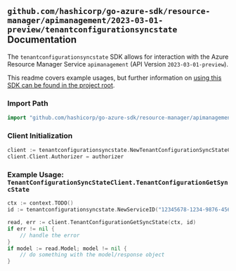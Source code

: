 
## `github.com/hashicorp/go-azure-sdk/resource-manager/apimanagement/2023-03-01-preview/tenantconfigurationsyncstate` Documentation

The `tenantconfigurationsyncstate` SDK allows for interaction with the Azure Resource Manager Service `apimanagement` (API Version `2023-03-01-preview`).

This readme covers example usages, but further information on [using this SDK can be found in the project root](https://github.com/hashicorp/go-azure-sdk/tree/main/docs).

### Import Path

```go
import "github.com/hashicorp/go-azure-sdk/resource-manager/apimanagement/2023-03-01-preview/tenantconfigurationsyncstate"
```


### Client Initialization

```go
client := tenantconfigurationsyncstate.NewTenantConfigurationSyncStateClientWithBaseURI("https://management.azure.com")
client.Client.Authorizer = authorizer
```


### Example Usage: `TenantConfigurationSyncStateClient.TenantConfigurationGetSyncState`

```go
ctx := context.TODO()
id := tenantconfigurationsyncstate.NewServiceID("12345678-1234-9876-4563-123456789012", "example-resource-group", "serviceValue")

read, err := client.TenantConfigurationGetSyncState(ctx, id)
if err != nil {
	// handle the error
}
if model := read.Model; model != nil {
	// do something with the model/response object
}
```
